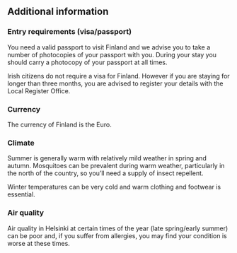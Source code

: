 ## Additional information

### **Entry requirements (visa/passport)**

You need a valid passport to visit Finland and we advise you to take a number of photocopies of your passport with you. During your stay you should carry a photocopy of your passport at all times.

Irish citizens do not require a visa for Finland. However if you are staying for longer than three months, you are advised to register your details with the Local Register Office.

### **Currency**

The currency of Finland is the Euro.

### **Climate**

Summer is generally warm with relatively mild weather in spring and autumn. Mosquitoes can be prevalent during warm weather, particularly in the north of the country, so you’ll need a supply of insect repellent.

Winter temperatures can be very cold and warm clothing and footwear is essential.

### **Air quality**

Air quality in Helsinki at certain times of the year (late spring/early summer) can be poor and, if you suffer from allergies, you may find your condition is worse at these times.